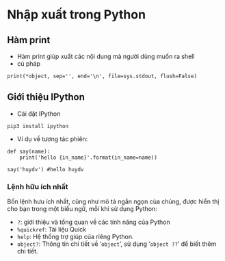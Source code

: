 # Nhập xuất trong Python
## Hàm print
* Hàm print giúp xuất các nội dung mà người dùng muốn ra shell
* cú pháp
```
print(*object, sep='', end='\n', file=sys.stdout, flush=False)
```
## Giới thiệu IPython
* Cài đặt IPython
```
pip3 install ipython
```

* Ví dụ về tương tác phiên:
```
def say(name):
    print('hello {in_name}'.format(in_name=name))

say('huydv') #hello huydv
```

### Lệnh hữu ích nhất
Bốn lệnh hưu ích nhất, cũng như mô tả ngắn ngọn của chúng, được hiển thị cho bạn trong một biểu ngữ, mỗi khi sử dụng Python:
* `?`: giới thiệu và tổng quan về các tính năng của Python
* `%quickref`:  Tài liệu Quick
* `help`: Hệ thống trợ giúp của riêng Python.
* `object?`: Thông tin chi tiết về ‘`object`’, sử dụng ‘`object ??`’ để biết thêm chi tiết.
